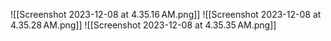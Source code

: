 ![[Screenshot 2023-12-08 at 4.35.16 AM.png]]
![[Screenshot 2023-12-08 at 4.35.28 AM.png]]
![[Screenshot 2023-12-08 at 4.35.35 AM.png]]